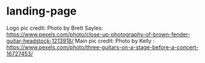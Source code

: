 # landing-page
Logo pic credit: Photo by Brett Sayles: https://www.pexels.com/photo/close-up-photography-of-brown-fender-guitar-headstock-1213918/
Main pic credit: Photo by Kelly    : https://www.pexels.com/photo/three-guitars-on-a-stage-before-a-concert-16727453/